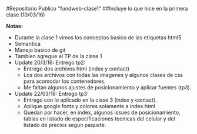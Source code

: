 #Repositorio Publico "fundweb-clase1"
##Incluye lo que hice en la primera clase (10/03/16)

**Notas:**
- Durante la clase 1 vimos los conceptos basico de las etiquetas html5 
- Semantica
- Manejo basico de git
- Tambien agregue el TP de la clase 1
- Update 20/3/16: Entrego tp2:
    + Entrego dos archivos html (index y contact)
    + Los dos archivos con todas las imagenes y algunos clases de css para acomodar los contenedores.
    + Me faltan algunos ajustes de posicionamiento y aplicar fuentes (tp3).
- Update 22/03/16: Entrego tp3:
    + Entrego con lo aplicado en la clase 3 (index y contact).
    + Aplique google fonts y colores solamente a index.html
    + Quedan por hacer, en index, algunos issues de posicionamiento, tablas en listado de especificaciones tecnicas del celular y del listado de precios segun paquete.





